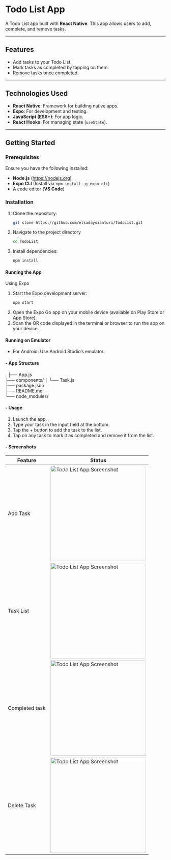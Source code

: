 # Todo List App 

A Todo List app built with **React Native**. This app allows users to add, complete, and remove tasks. 

---

## Features 
- Add tasks to your Todo List.
- Mark tasks as completed by tapping on them.
- Remove tasks once completed.

---

## Technologies Used 
- **React Native**: Framework for building native apps.
- **Expo**: For development and testing.
- **JavaScript (ES6+)**: For app logic.
- **React Hooks**: For managing state (`useState`).

---

## Getting Started 

### Prerequisites
Ensure you have the following installed:
- **Node.js** (https://nodejs.org)
- **Expo CLI** (Install via `npm install -g expo-cli`)
- A code editor (**VS Code**)

### Installation
1. Clone the repository:
   ```bash
   git clone https://github.com/elsadaysianturi/TodoList.git

2. Navigate to the project directory
   ```bash
   cd TodoList
3. Install dependencies:
   ```bash
   npm install

#### Running the App 
Using Expo
1. Start the Expo development server:
   ```bash
   npm start
2. Open the Expo Go app on your mobile device (available on Play Store or App Store).
3. Scan the QR code displayed in the terminal or browser to run the app on your device.

#### Running on Emulator
- For Android: Use Android Studio’s emulator.


#### - App Structure 
.
├── App.js               
├── components/
│   └── Task.js          
├── package.json         
├── README.md            
└── node_modules/        

#### - Usage 
1. Launch the app.
2. Type your task in the input field at the bottom.
3. Tap the + button to add the task to the list.
4. Tap on any task to mark it as completed and remove it from the list.

#### - Screenshots
| Feature       | Status      |
|---------------|-------------|
| Add Task      | <img src="./assets/SS/AddTask.jpeg" alt="Todo List App Screenshot" width="300">|
|Task List      | <img src="./assets/SS/ListTask.jpeg" alt="Todo List App Screenshot" width="300">|
|Completed task | <img src="./assets/SS/CompletedTask.jpeg" alt="Todo List App Screenshot" width="300">|
| Delete Task   | <img src="./assets/SS/DeleteTask.jpeg" alt="Todo List App Screenshot" width="300">|








